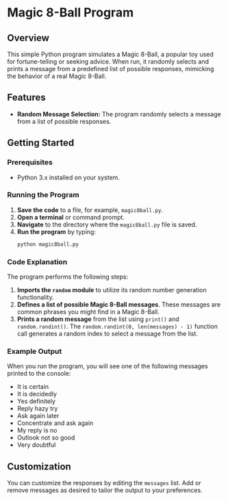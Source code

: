 # Magic 8-Ball Program

## Overview

This simple Python program simulates a Magic 8-Ball, a popular toy used for fortune-telling or seeking advice. When run, it randomly selects and prints a message from a predefined list of possible responses, mimicking the behavior of a real Magic 8-Ball.

## Features

- **Random Message Selection:** The program randomly selects a message from a list of possible responses.

## Getting Started

### Prerequisites

- Python 3.x installed on your system.

### Running the Program

1. **Save the code** to a file, for example, `magic8ball.py`.
2. **Open a terminal** or command prompt.
3. **Navigate** to the directory where the `magic8ball.py` file is saved.
4. **Run the program** by typing:
   ```bash
   python magic8ball.py
   ```

### Code Explanation

The program performs the following steps:

1. **Imports the `random` module** to utilize its random number generation functionality.
2. **Defines a list of possible Magic 8-Ball messages**. These messages are common phrases you might find in a Magic 8-Ball.
3. **Prints a random message** from the list using `print()` and `random.randint()`. The `random.randint(0, len(messages) - 1)` function call generates a random index to select a message from the list.

### Example Output

When you run the program, you will see one of the following messages printed to the console:

- It is certain
- It is decidedly
- Yes definitely
- Reply hazy try
- Ask again later
- Concentrate and ask again
- My reply is no
- Outlook not so good
- Very doubtful

## Customization

You can customize the responses by editing the `messages` list. Add or remove messages as desired to tailor the output to your preferences.
